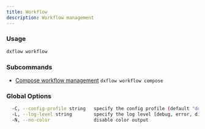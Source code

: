 ```yaml
---
title: Workflow 
description: Workflow management
---
```


### Usage

```bash
dxflow workflow
```

### Subcommands

- [Compose workflow management](/docs/cli/workflow/compose) `dxflow workflow compose`

### Global Options

```bash
  -C, --config-profile string   specify the config profile (default "default")
  -L, --log-level string        specify the log level [debug, error, disabled] (default "disabled")
  -N, --no-color                disable color output
```

